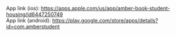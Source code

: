 App link (ios): https://apps.apple.com/us/app/amber-book-student-housing/id6447250749
<br>
App link (android): https://play.google.com/store/apps/details?id=com.amberstudent
